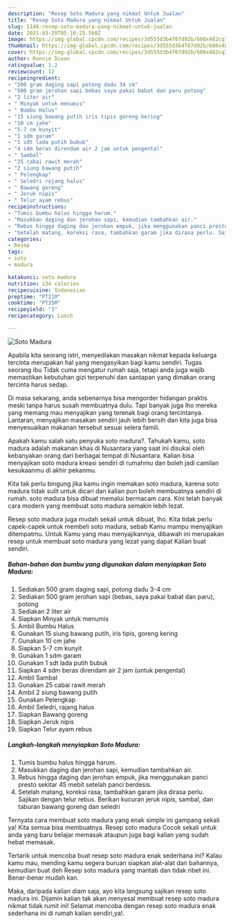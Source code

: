 ```yaml
---
description: "Resep Soto Madura yang nikmat Untuk Jualan"
title: "Resep Soto Madura yang nikmat Untuk Jualan"
slug: 1146-resep-soto-madura-yang-nikmat-untuk-jualan
date: 2021-03-29T05:10:25.560Z
image: https://img-global.cpcdn.com/recipes/3d555d3b4f07d92b/680x482cq70/soto-madura-foto-resep-utama.jpg
thumbnail: https://img-global.cpcdn.com/recipes/3d555d3b4f07d92b/680x482cq70/soto-madura-foto-resep-utama.jpg
cover: https://img-global.cpcdn.com/recipes/3d555d3b4f07d92b/680x482cq70/soto-madura-foto-resep-utama.jpg
author: Ronnie Dixon
ratingvalue: 3.2
reviewcount: 12
recipeingredient:
- "500 gram daging sapi potong dadu 34 cm"
- "500 gram jerohan sapi bebas saya pakai babat dan paru potong"
- "2 liter air"
- " Minyak untuk menumis"
- " Bumbu Halus"
- "15 siung bawang putih iris tipis goreng kering"
- "10 cm jahe"
- "5-7 cm kunyit"
- "1 sdm garam"
- "1 sdt lada putih bubuk"
- "4 sdm beras direndam air 2 jam untuk pengental"
- " Sambal"
- "25 cabai rawit merah"
- "2 siung bawang putih"
- " Pelengkap"
- " Seledri rajang halus"
- " Bawang goreng"
- " Jeruk nipis"
- " Telur ayam rebus"
recipeinstructions:
- "Tumis bumbu halus hingga harum."
- "Masukkan daging dan jerohan sapi, kemudian tambahkan air."
- "Rebus hingga daging dan jerohan empuk, jika menggunakan panci presto sekitar 45 mebit setelah panci berdesis."
- "Setelah matang, koreksi rasa, tambahkan garam jika dirasa perlu. Sajikan dengan telur rebus. Berikan kucuran jeruk nipis, sambal, dan taburan bawang goreng dan seledri"
categories:
- Resep
tags:
- soto
- madura

katakunci: soto madura 
nutrition: 134 calories
recipecuisine: Indonesian
preptime: "PT21M"
cooktime: "PT35M"
recipeyield: "3"
recipecategory: Lunch

---
```



![Soto Madura](https://img-global.cpcdn.com/recipes/3d555d3b4f07d92b/680x482cq70/soto-madura-foto-resep-utama.jpg)

Apabila kita seorang istri, menyediakan masakan nikmat kepada keluarga tercinta merupakan hal yang mengasyikan bagi kamu sendiri. Tugas seorang ibu Tidak cuma mengatur rumah saja, tetapi anda juga wajib memastikan kebutuhan gizi terpenuhi dan santapan yang dimakan orang tercinta harus sedap.

Di masa  sekarang, anda sebenarnya bisa mengorder hidangan praktis meski tanpa harus susah membuatnya dulu. Tapi banyak juga lho mereka yang memang mau menyajikan yang terenak bagi orang tercintanya. Lantaran, menyajikan masakan sendiri jauh lebih bersih dan kita juga bisa menyesuaikan makanan tersebut sesuai selera famili. 



Apakah kamu salah satu penyuka soto madura?. Tahukah kamu, soto madura adalah makanan khas di Nusantara yang saat ini disukai oleh kebanyakan orang dari berbagai tempat di Nusantara. Kalian bisa menyajikan soto madura kreasi sendiri di rumahmu dan boleh jadi camilan kesukaanmu di akhir pekanmu.

Kita tak perlu bingung jika kamu ingin memakan soto madura, karena soto madura tidak sulit untuk dicari dan kalian pun boleh membuatnya sendiri di rumah. soto madura bisa dibuat memalui bermacam cara. Kini telah banyak cara modern yang membuat soto madura semakin lebih lezat.

Resep soto madura juga mudah sekali untuk dibuat, lho. Kita tidak perlu capek-capek untuk membeli soto madura, sebab Kamu mampu menyajikan ditempatmu. Untuk Kamu yang mau menyajikannya, dibawah ini merupakan resep untuk membuat soto madura yang lezat yang dapat Kalian buat sendiri.

<!--inarticleads1-->

##### Bahan-bahan dan bumbu yang digunakan dalam menyiapkan Soto Madura:

1. Sediakan 500 gram daging sapi, potong dadu 3-4 cm
1. Sediakan 500 gram jerohan sapi (bebas, saya pakai babat dan paru), potong
1. Sediakan 2 liter air
1. Siapkan  Minyak untuk menumis
1. Ambil  Bumbu Halus
1. Gunakan 15 siung bawang putih, iris tipis, goreng kering
1. Gunakan 10 cm jahe
1. Siapkan 5-7 cm kunyit
1. Gunakan 1 sdm garam
1. Gunakan 1 sdt lada putih bubuk
1. Siapkan 4 sdm beras direndam air 2 jam (untuk pengental)
1. Ambil  Sambal
1. Gunakan 25 cabai rawit merah
1. Ambil 2 siung bawang putih
1. Gunakan  Pelengkap
1. Ambil  Seledri, rajang halus
1. Siapkan  Bawang goreng
1. Siapkan  Jeruk nipis
1. Siapkan  Telur ayam rebus




<!--inarticleads2-->

##### Langkah-langkah menyiapkan Soto Madura:

1. Tumis bumbu halus hingga harum.
1. Masukkan daging dan jerohan sapi, kemudian tambahkan air.
1. Rebus hingga daging dan jerohan empuk, jika menggunakan panci presto sekitar 45 mebit setelah panci berdesis.
1. Setelah matang, koreksi rasa, tambahkan garam jika dirasa perlu. Sajikan dengan telur rebus. Berikan kucuran jeruk nipis, sambal, dan taburan bawang goreng dan seledri




Ternyata cara membuat soto madura yang enak simple ini gampang sekali ya! Kita semua bisa membuatnya. Resep soto madura Cocok sekali untuk anda yang baru belajar memasak ataupun juga bagi kalian yang sudah hebat memasak.

Tertarik untuk mencoba buat resep soto madura enak sederhana ini? Kalau kamu mau, mending kamu segera buruan siapkan alat-alat dan bahannya, kemudian buat deh Resep soto madura yang mantab dan tidak ribet ini. Benar-benar mudah kan. 

Maka, daripada kalian diam saja, ayo kita langsung sajikan resep soto madura ini. Dijamin kalian tak akan menyesal membuat resep soto madura nikmat tidak rumit ini! Selamat mencoba dengan resep soto madura enak sederhana ini di rumah kalian sendiri,ya!.

